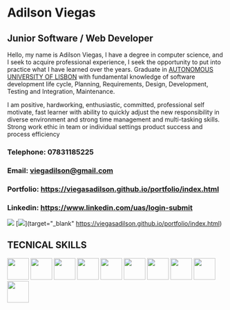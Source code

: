 
# Adilson Viegas

## Junior Software / Web Developer

Hello, my name is Adilson Viegas, I have a degree in computer science, and I seek to acquire professional experience, I seek the opportunity to put into practice what I have learned over the years. Graduate in [AUTONOMOUS UNIVERSITY OF LISBON](https://autonoma.pt/en/courses/computer-science-and-engineering/) with fundamental knowledge of software development life cycle, Planning, Requirements, Design, Development, Testing and Integration, Maintenance.

I am positive, hardworking, enthusiastic, committed, professional self motivate, fast learner with ability to quickly adjust the new responsibility in diverse environment and strong time management and multi-tasking skills. Strong work ethic in team or individual settings product success and process efficiency

### Telephone: 07831185225
### Email: viegadilson@gmail.com
### Portfolio: https://viegasadilson.github.io/portfolio/index.html
### Linkedin: https://www.linkedin.com/uas/login-submit

[<img src="https://img.shields.io/badge/Gmail-D14836?style=for-the-badge&logo=gmail&logoColor=white"/>](mailto:viegadilson@gmail.com)
[<img src="	https://img.shields.io/badge/website-000000?style=for-the-badge&logo=About.me&logoColor=white"/>](target="_blank" https://viegasadilson.github.io/portfolio/index.html)

## TECNICAL SKILLS
<div>
<img width="50" hight="50" margin-right="5" src="https://cdn.jsdelivr.net/gh/devicons/devicon/icons/java/java-original-wordmark.svg" />
<img width="50" hight="50" margin-right="5" src="https://cdn.jsdelivr.net/gh/devicons/devicon/icons/python/python-original-wordmark.svg" />
<img width="50" hight="50" margin-right="5" src="https://cdn.jsdelivr.net/gh/devicons/devicon/icons/csharp/csharp-original.svg" />
<img width="50" hight="50" margin-right="5" src="https://cdn.jsdelivr.net/gh/devicons/devicon/icons/javascript/javascript-original.svg" />
<img width="50" hight="50" margin-right="5" src="https://cdn.jsdelivr.net/gh/devicons/devicon/icons/mysql/mysql-original-wordmark.svg" />
<img width="50" hight="50" margin-right="5" src="https://cdn.jsdelivr.net/gh/devicons/devicon/icons/django/django-plain-wordmark.svg" />
<img width="50" hight="50" margin-right="5" src="https://cdn.jsdelivr.net/gh/devicons/devicon/icons/flask/flask-original-wordmark.svg" />
<img width="50" hight="50" margin-right="5" src="https://cdn.jsdelivr.net/gh/devicons/devicon/icons/bootstrap/bootstrap-original-wordmark.svg" />
<img width="50" hight="50" margin-left="30" src="https://cdn.jsdelivr.net/gh/devicons/devicon/icons/windows8/windows8-original.svg" />
<img width="50" hight="50" src="https://cdn.jsdelivr.net/gh/devicons/devicon/icons/linux/linux-original.svg" />
</div>
